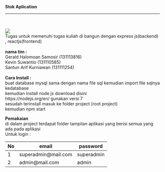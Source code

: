 <html>
   <head>
   <link rel="stylesheet" href="https://maxcdn.bootstrapcdn.com/bootstrap/3.3.7/css/bootstrap.min.css" integrity="sha384-BVYiiSIFeK1dGmJRAkycuHAHRg32OmUcww7on3RYdg4Va+PmSTsz/K68vbdEjh4u" crossorigin="anonymous">

   </head>
   <body>
        <b>Stok Aplication </b>
        <hr/>
        <br><br>
        <a href="https://david-dm.org/geraldsamosir/tugas-_topik_khsusu" title="dependencies status"><img src="https://david-dm.org/geraldsamosir/tugas-_topik_khsusu/status.svg?style=flat-square"/></a>
        
<br>
Tugas untuk memenuhi tugas kuliah 
di bangun dengan express js(backend) , reactjs(frontend)
<br><br>
<b>nama tim :</b>
<br>
Gerald Halomoan Samosir  (131113816)
<br>
Kevin Suwantio (131110585)
<br>
Santun Arif Kurniawan (131111254) 
<br><br>
<b>Cara Install :</b>
<br>
buat database mysql sama dengan nama file sql 
kemudian import file sqlnya kedatabase 
<br>
 kemudian install node js download disini
 <br>
 https://nodejs.org/en/ 
 gunakan versi 7
 <br>
 sesudah terinstall
 masuk ke folder project (root project)
 <br>
 kemudian npm start

<b>Pemakaian </b>
<br>
di dalam project terdapat folder tampilan aplikasi
yang berisi semua yang ada pada aplikasi
<br>
Untuk login  : 
<table class="table table-striped">
<thead>
    <th>No</th>
    <th>email</th>
    <th>password</th>
</thead>
    <tr>
        <td>1</td>
        <td>superadmin@mail.com</td>
        <td>superadmin</td>
    </tr>
    <tr>
        <td>2</td>
        <td>admin@mail.com</td>
        <td>admin</td>
    </tr>
<tbody>
</tbody>
</table>


   </body>
</html>
